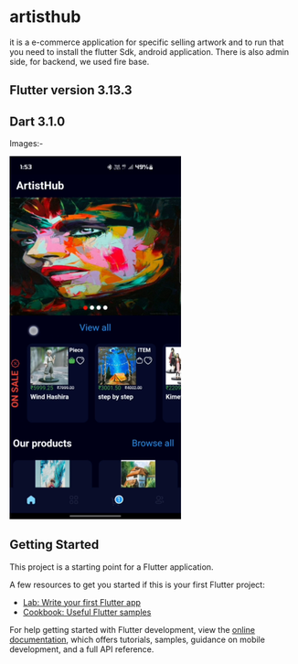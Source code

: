 # artisthub

 it is a e-commerce application for specific selling artwork and to run that you need to install the flutter Sdk, android application.
 There is also admin side, for backend, we used fire base.

## Flutter version 3.13.3
##  Dart 3.1.0

Images:- 

<img src="https://github.com/saurabh13200/Artisthubapk/blob/main/screenshot_1.png?raw=true" alt="screenshot" width="300"/>


## Getting Started

This project is a starting point for a Flutter application.

A few resources to get you started if this is your first Flutter project:

- [Lab: Write your first Flutter app](https://docs.flutter.dev/get-started/codelab)
- [Cookbook: Useful Flutter samples](https://docs.flutter.dev/cookbook)

For help getting started with Flutter development, view the
[online documentation](https://docs.flutter.dev/), which offers tutorials,
samples, guidance on mobile development, and a full API reference.
